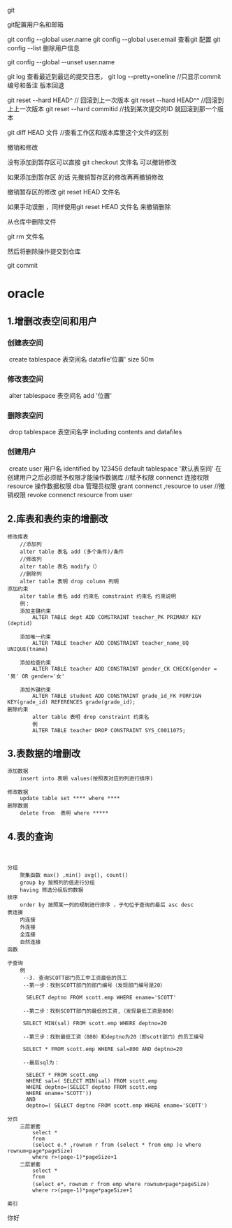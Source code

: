 git

git配置用户名和邮箱

git config --global user.name
git config --global user.email
查看git 配置
git config --list
删除用户信息

git config --global --unset user.name 



git log 查看最近到最远的提交日志，
git log --pretty=oneline //只显示commit 编号和备注
版本回退

git reset --hard HEAD^ // 回滚到上一次版本
git reset --hard HEAD^^ //回滚到上上一次版本	
git reset --hard commitid //找到某次提交的ID 就回滚到那一个版本


git diff HEAD 文件 //查看工作区和版本库里这个文件的区别

撤销和修改

没有添加到暂存区可以直接 git checkout 文件名 可以撤销修改

如果添加到暂存区 的话 先撤销暂存区的修改再再撤销修改

撤销暂存区的修改 git reset HEAD 文件名

如果手动误删 ，同样使用git reset HEAD  文件名 来撤销删除


从仓库中删除文件

git rm 文件名

然后将删除操作提交到仓库

git commit



# oracle 

## 1.增删改表空间和用户

### 	创建表空间

​		create tablespace 表空间名 
		datafile'位置'
		size 50m

### 	修改表空间	

​		alter tablespace 表空间名 add '位置'

### 	删除表空间

​		drop tablespace 表空间名字 including contents and datafiles

### 	创建用户

​		create user 用户名
		identified by 123456
		default tablespace '默认表空间'
		在创建用户之后必须赋予权限才能操作数据库
		//赋予权限  connenct 连接权限 resource 操作数据权限 dba 管理员权限
		grant connenct ,resource to user
		//撤销权限
		revoke connenct resource from user
	

## 2.库表和表约束的增删改

	修改库表
		//添加列
		alter table 表名 add (多个条件)/条件
		//修改列
		alter table 表名 modify（）
		//删除列
		alter table 表明 drop column 列明
	添加约束
		alter table 表名 add 约束名 comstraint 约束名 约束说明
		例：
		添加主键约束
			ALTER TABLE dept ADD COMSTRAINT teacher_PK PRIMARY KEY (deptid)
		
		添加唯一约束
			ALTER TABLE teacher ADD CONSTRAINT teacher_name_UQ UNIQUE(tname)
		
		添加检查约束
			ALTER TABLE teacher ADD CONSTRAINT gender_CK CHECK(gender = '男' OR gender='女'
			
		添加外键约束
			ALTER TABLE student ADD CONSTRAINT grade_id_FK FORFIGN KEY(grade_id) REFERENCES grade(grade_id);
	删除约束
			alter table 表明 drop constraint 约束名
			例
			ALTER TABLE teacher DROP CONSTRAINT SYS_C0011075;

## 3.表数据的增删改

	添加数据
		insert into 表明 values(按照表对应的列进行排序)
		
	修改数据
		update table set **** where ****
	删除数据
		delete from  表明 where *****
## 4.表的查询

​		

	分组
		聚集函数 max() ,min() avg(), count()
		group by 按照列的值进行分组
		having 筛选分组后的数据
	排序
		order by 按照某一列的规制进行排序 ，子句位于查询的最后 asc desc
	表连接
		内连接
		外连接
		全连接
		自然连接
	函数
		
	子查询
		例
		 --3. 查询SCOTT部门员工中工资最低的员工
		 --第一步：找到SCOTT部门的部门编号（发现部门编号是20）
		 
		  SELECT deptno FROM scott.emp WHERE ename='SCOTT'
		  
		 --第二步：找到SCOTT部门的最低的工资,（发现最低工资是800）
		 
		 SELECT MIN(sal) FROM scott.emp WHERE deptno=20
		 
		 --第三步：找到最低工资（800）和deptno为20（即scott部门）的员工编号
		 
		 SELECT * FROM scott.emp WHERE sal=800 AND deptno=20
		 
		 --最后sql为：
		 
		  SELECT * FROM scott.emp
		  WHERE sal=( SELECT MIN(sal) FROM scott.emp 
		  WHERE deptno=(SELECT deptno FROM scott.emp 
		  WHERE ename='SCOTT')) 
		  AND
		  deptno=( SELECT deptno FROM scott.emp WHERE ename='SCOTT')

	分页
		三层嵌套
			select * 
			from 
			(select e.* ,rownum r from (select * from emp )e where rownum<page*pageSize)
			where r>(page-1)*pageSize+1
		二层嵌套
			select * 
			from
			(select e*，rownum r from emp where rownum<page*pageSize)
			where r>(page-1)*page*pageSize+1
	
	索引

你好
